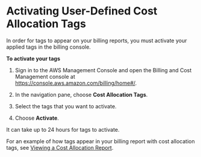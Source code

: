 # Activating User\-Defined Cost Allocation Tags<a name="activating-tags"></a>

In order for tags to appear on your billing reports, you must activate your applied tags in the billing console\. 

**To activate your tags**

1. Sign in to the AWS Management Console and open the Billing and Cost Management console at [https://console\.aws\.amazon\.com/billing/home\#/](https://console.aws.amazon.com/billing/home)\.

1. In the navigation pane, choose **Cost Allocation Tags**\.

1. Select the tags that you want to activate\.

1. Choose **Activate**\.

It can take up to 24 hours for tags to activate\.

For an example of how tags appear in your billing report with cost allocation tags, see [Viewing a Cost Allocation Report](configurecostallocreport.md#allocation-viewing)\.